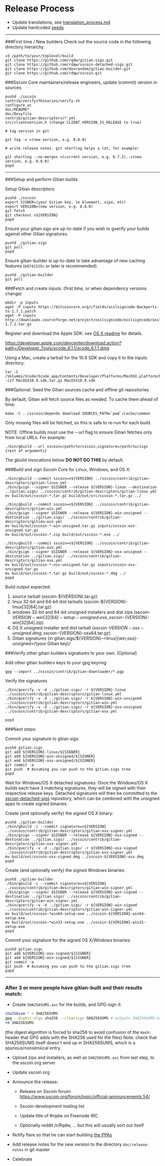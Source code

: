 Release Process
====================

* Update translations, see [translation_process.md](https://github.com/rdqw/sscoin/blob/master/doc/translation_process.md#syncing-with-transifex)
* Update hardcoded [seeds](/contrib/seeds)

* * *

###First time / New builders
Check out the source code in the following directory hierarchy.

	cd /path/to/your/toplevel/build
	git clone https://github.com/rqdw/gitian.sigs.git
	git clone https://github.com/rdqw/sscoin-detached-sigs.git
	git clone https://github.com/devrandom/gitian-builder.git
	git clone https://github.com/rdqw/sscoin.git

###Sscoin Core maintainers/release engineers, update (commit) version in sources

	pushd ./sscoin
	contrib/verifysfbinaries/verify.sh
	configure.ac
	doc/README*
	doc/Doxyfile
	contrib/gitian-descriptors/*.yml
	src/clientversion.h (change CLIENT_VERSION_IS_RELEASE to true)

	# tag version in git

	git tag -s v(new version, e.g. 0.8.0)

	# write release notes. git shortlog helps a lot, for example:

	git shortlog --no-merges v(current version, e.g. 0.7.2)..v(new version, e.g. 0.8.0)
	popd

* * *

###Setup and perform Gitian builds

 Setup Gitian descriptors:

	pushd ./sscoin
	export SIGNER=(your Gitian key, ie bluematt, sipa, etc)
	export VERSION=(new version, e.g. 0.8.0)
	git fetch
	git checkout v${VERSION}
	popd

  Ensure your gitian.sigs are up-to-date if you wish to gverify your builds against other Gitian signatures.

	pushd ./gitian.sigs
	git pull
	popd

  Ensure gitian-builder is up-to-date to take advantage of new caching features (`e9741525c` or later is recommended).

	pushd ./gitian-builder
	git pull

###Fetch and create inputs: (first time, or when dependency versions change)

	mkdir -p inputs
	wget -P inputs https://bitcoincore.org/cfields/osslsigncode-Backports-to-1.7.1.patch
	wget -P inputs http://downloads.sourceforge.net/project/osslsigncode/osslsigncode/osslsigncode-1.7.1.tar.gz

 Register and download the Apple SDK: see [OS X readme](README_osx.txt) for details.

 https://developer.apple.com/devcenter/download.action?path=/Developer_Tools/xcode_6.1.1/xcode_6.1.1.dmg

 Using a Mac, create a tarball for the 10.9 SDK and copy it to the inputs directory:

	tar -C /Volumes/Xcode/Xcode.app/Contents/Developer/Platforms/MacOSX.platform/Developer/SDKs/ -czf MacOSX10.9.sdk.tar.gz MacOSX10.9.sdk

###Optional: Seed the Gitian sources cache and offline git repositories

By default, Gitian will fetch source files as needed. To cache them ahead of time:

	make -C ../sscoin/depends download SOURCES_PATH=`pwd`/cache/common

Only missing files will be fetched, so this is safe to re-run for each build.

NOTE: Offline builds must use the --url flag to ensure Gitian fetches only from local URLs. For example:
```
./bin/gbuild --url sscoin=/path/to/sscoin,signature=/path/to/sigs {rest of arguments}
```
The gbuild invocations below <b>DO NOT DO THIS</b> by default.

###Build and sign Sscoin Core for Linux, Windows, and OS X:

	./bin/gbuild --commit sscoin=v${VERSION} ../sscoin/contrib/gitian-descriptors/gitian-linux.yml
	./bin/gsign --signer $SIGNER --release ${VERSION}-linux --destination ../gitian.sigs/ ../sscoin/contrib/gitian-descriptors/gitian-linux.yml
	mv build/out/sscoin-*.tar.gz build/out/src/sscoin-*.tar.gz ../

	./bin/gbuild --commit sscoin=v${VERSION} ../sscoin/contrib/gitian-descriptors/gitian-win.yml
	./bin/gsign --signer $SIGNER --release ${VERSION}-win-unsigned --destination ../gitian.sigs/ ../sscoin/contrib/gitian-descriptors/gitian-win.yml
	mv build/out/sscoin-*-win-unsigned.tar.gz inputs/sscoin-win-unsigned.tar.gz
	mv build/out/sscoin-*.zip build/out/sscoin-*.exe ../

	./bin/gbuild --commit sscoin=v${VERSION} ../sscoin/contrib/gitian-descriptors/gitian-osx.yml
	./bin/gsign --signer $SIGNER --release ${VERSION}-osx-unsigned --destination ../gitian.sigs/ ../sscoin/contrib/gitian-descriptors/gitian-osx.yml
	mv build/out/sscoin-*-osx-unsigned.tar.gz inputs/sscoin-osx-unsigned.tar.gz
	mv build/out/sscoin-*.tar.gz build/out/sscoin-*.dmg ../
	popd

  Build output expected:

  1. source tarball (sscoin-${VERSION}.tar.gz)
  2. linux 32-bit and 64-bit dist tarballs (sscoin-${VERSION}-linux[32|64].tar.gz)
  3. windows 32-bit and 64-bit unsigned installers and dist zips (sscoin-${VERSION}-win[32|64]-setup-unsigned.exe, sscoin-${VERSION}-win[32|64].zip)
  4. OS X unsigned installer and dist tarball (sscoin-${VERSION}-osx-unsigned.dmg, sscoin-${VERSION}-osx64.tar.gz)
  5. Gitian signatures (in gitian.sigs/${VERSION}-<linux|{win,osx}-unsigned>/(your Gitian key)/

###Verify other gitian builders signatures to your own. (Optional)

  Add other gitian builders keys to your gpg keyring

	gpg --import ../sscoin/contrib/gitian-downloader/*.pgp

  Verify the signatures

	./bin/gverify -v -d ../gitian.sigs/ -r ${VERSION}-linux ../sscoin/contrib/gitian-descriptors/gitian-linux.yml
	./bin/gverify -v -d ../gitian.sigs/ -r ${VERSION}-win-unsigned ../sscoin/contrib/gitian-descriptors/gitian-win.yml
	./bin/gverify -v -d ../gitian.sigs/ -r ${VERSION}-osx-unsigned ../sscoin/contrib/gitian-descriptors/gitian-osx.yml

	popd

###Next steps:

Commit your signature to gitian.sigs:

	pushd gitian.sigs
	git add ${VERSION}-linux/${SIGNER}
	git add ${VERSION}-win-unsigned/${SIGNER}
	git add ${VERSION}-osx-unsigned/${SIGNER}
	git commit -a
	git push  # Assuming you can push to the gitian.sigs tree
	popd

  Wait for Windows/OS X detached signatures:
	Once the Windows/OS X builds each have 3 matching signatures, they will be signed with their respective release keys.
	Detached signatures will then be committed to the [sscoin-detached-sigs](https://github.com/rdqw/sscoin-detached-sigs) repository, which can be combined with the unsigned apps to create signed binaries.

  Create (and optionally verify) the signed OS X binary:

	pushd ./gitian-builder
	./bin/gbuild -i --commit signature=v${VERSION} ../sscoin/contrib/gitian-descriptors/gitian-osx-signer.yml
	./bin/gsign --signer $SIGNER --release ${VERSION}-osx-signed --destination ../gitian.sigs/ ../sscoin/contrib/gitian-descriptors/gitian-osx-signer.yml
	./bin/gverify -v -d ../gitian.sigs/ -r ${VERSION}-osx-signed ../sscoin/contrib/gitian-descriptors/gitian-osx-signer.yml
	mv build/out/sscoin-osx-signed.dmg ../sscoin-${VERSION}-osx.dmg
	popd

  Create (and optionally verify) the signed Windows binaries:

	pushd ./gitian-builder
	./bin/gbuild -i --commit signature=v${VERSION} ../sscoin/contrib/gitian-descriptors/gitian-win-signer.yml
	./bin/gsign --signer $SIGNER --release ${VERSION}-win-signed --destination ../gitian.sigs/ ../sscoin/contrib/gitian-descriptors/gitian-win-signer.yml
	./bin/gverify -v -d ../gitian.sigs/ -r ${VERSION}-win-signed ../sscoin/contrib/gitian-descriptors/gitian-win-signer.yml
	mv build/out/sscoin-*win64-setup.exe ../sscoin-${VERSION}-win64-setup.exe
	mv build/out/sscoin-*win32-setup.exe ../sscoin-${VERSION}-win32-setup.exe
	popd

Commit your signature for the signed OS X/Windows binaries:

	pushd gitian.sigs
	git add ${VERSION}-osx-signed/${SIGNER}
	git add ${VERSION}-win-signed/${SIGNER}
	git commit -a
	git push  # Assuming you can push to the gitian.sigs tree
	popd

-------------------------------------------------------------------------

### After 3 or more people have gitian-built and their results match:

- Create `SHA256SUMS.asc` for the builds, and GPG-sign it:
```bash
sha256sum * > SHA256SUMS
gpg --digest-algo sha256 --clearsign SHA256SUMS # outputs SHA256SUMS.asc
rm SHA256SUMS
```
(the digest algorithm is forced to sha256 to avoid confusion of the `Hash:` header that GPG adds with the SHA256 used for the files)
Note: check that SHA256SUMS itself doesn't end up in SHA256SUMS, which is a spurious/nonsensical entry.

- Upload zips and installers, as well as `SHA256SUMS.asc` from last step, to the sscoin.org server

- Update sscoin.org

- Announce the release:

  - Release on Sscoin forum: https://www.sscoin.org/forum/topic/official-announcements.54/

  - Sscoin-development mailing list

  - Update title of #rqdw on Freenode IRC

  - Optionally reddit /r/Rqdw, ... but this will usually sort out itself

- Notify flare so that he can start building [the PPAs](https://launchpad.net/~sscoin.org/+archive/ubuntu/sscoin)

- Add release notes for the new version to the directory `doc/release-notes` in git master

- Celebrate
